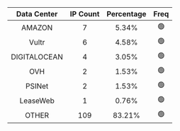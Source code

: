 | Data Center | IP Count | Percentage | Freq |
|:------------:|:--------:|:-----------:|:-----:|
| AMAZON | 7 | 5.34% | 🟢 |
| Vultr | 6 | 4.58% | 🟢 |
| DIGITALOCEAN | 4 | 3.05% | 🟢 |
| OVH | 2 | 1.53% | 🟢 |
| PSINet | 2 | 1.53% | 🟢 |
| LeaseWeb | 1 | 0.76% | 🟢 |
| OTHER | 109 | 83.21% | 🟢 |